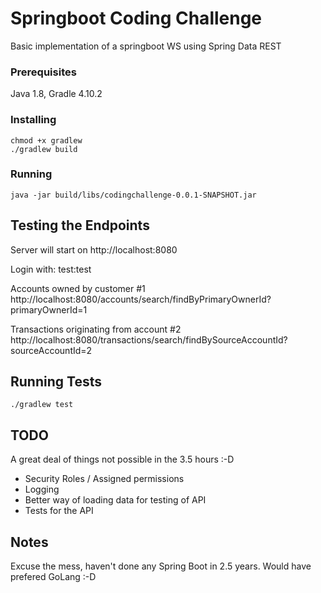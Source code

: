 # Springboot Coding Challenge

Basic implementation of a springboot WS using Spring Data REST

### Prerequisites

Java 1.8, Gradle 4.10.2

### Installing

```
chmod +x gradlew
./gradlew build
```

### Running

````
java -jar build/libs/codingchallenge-0.0.1-SNAPSHOT.jar
````

## Testing the Endpoints

Server will start on http://localhost:8080

Login with: test:test

Accounts owned by customer #1
http://localhost:8080/accounts/search/findByPrimaryOwnerId?primaryOwnerId=1

Transactions originating from account #2
http://localhost:8080/transactions/search/findBySourceAccountId?sourceAccountId=2

## Running Tests

````
./gradlew test
````

## TODO

A great deal of things not possible in the 3.5 hours :-D 

* Security Roles / Assigned permissions
* Logging
* Better way of loading data for testing of API
* Tests for the API

## Notes

Excuse the mess, haven't done any Spring Boot in 2.5 years. Would have prefered GoLang :-D